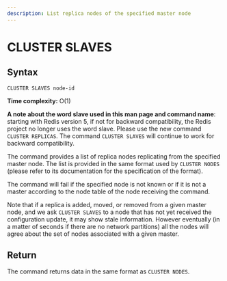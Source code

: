 ```yaml
---
description: List replica nodes of the specified master node
---
```


# CLUSTER SLAVES

## Syntax

    CLUSTER SLAVES node-id

**Time complexity:** O(1)

**A note about the word slave used in this man page and command name**: starting with Redis version 5, if not for backward compatibility, the Redis project no longer uses the word slave. Please use the new command `CLUSTER REPLICAS`. The command `CLUSTER SLAVES` will continue to work for backward compatibility.

The command provides a list of replica nodes replicating from the specified
master node. The list is provided in the same format used by `CLUSTER NODES` (please refer to its documentation for the specification of the format).

The command will fail if the specified node is not known or if it is not
a master according to the node table of the node receiving the command.

Note that if a replica is added, moved, or removed from a given master node,
and we ask `CLUSTER SLAVES` to a node that has not yet received the
configuration update, it may show stale information. However eventually
(in a matter of seconds if there are no network partitions) all the nodes
will agree about the set of nodes associated with a given master.

## Return

The command returns data in the same format as `CLUSTER NODES`.
